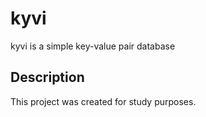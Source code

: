 # kyvi

kyvi is a simple key-value pair database

## Description

This project was created for study purposes.
